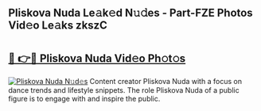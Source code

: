 ## Pliskova Nuda Le𝚊k𝚎d N𝚞𝚍es - Part-FZE Photos Vid𝚎o Le𝚊ks zkszC

# <h2><a href="http://fbduff.evod.top/?m=Pliskova+Nuda">🔗 👉🔴 Pliskova Nuda Vid𝚎o Ph𝚘t𝚘s</a></h2>

[![Pliskova Nuda N𝚞d𝚎s](https://i.imgur.com/8V9OHl7.gif)](http://fbduff.evod.top/?m=Pliskova+Nuda)
Content creator Pliskova Nuda with a focus on dance trends and lifestyle snippets. The role Pliskova Nuda of a public figure is to engage with and inspire the public. 
